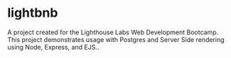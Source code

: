 # lightbnb
A project created for the Lighthouse Labs Web Development Bootcamp. This project demonstrates usage with Postgres and Server Side rendering using Node, Express, and EJS..
